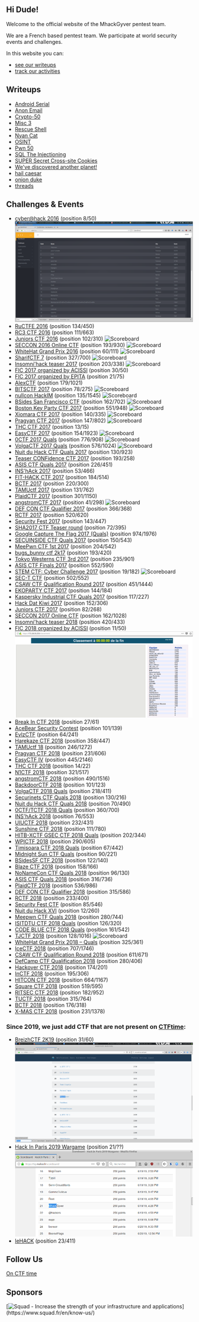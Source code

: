 ## Hi Dude!
Welcome to the official website of the MhackGyver pentest team.

We are a French based pentest team. We participate at world security events and challenges.

In this website you can:
- [see our writeups](index.md#writeups)
- [track our activities](index.md#challenges--events)

## Writeups
- [Android Serial](writeup/AndroidSerial.md)
- [Anon Email](writeup/AnonEmail.md)
- [Crypto-50](writeup/Crypto-50.md)
- [Misc 3](writeup/Misc3.md)
- [Rescue Shell](writeup/NDH2k18_rescue_shell.md)
- [Nyan Cat](writeup/NyanCat.md)
- [OSINT](writeup/OSINT.md)
- [Pwn 50](writeup/Pwn50.md)
- [SQL The Injectioning](writeup/SQL_The_Injectioning.md)
- [SUPER Secret Cross-site Cookies](writeup/SUPER_Secret_Cross-site_Cookies.md)
- [We've discovered another planet!](writeup/We've_discovered_another_planet!.md)
- [hail caesar](writeup/hail_caesar.md)
- [onion duke](writeup/onion_duke.md)
- [threads](writeup/threads.md)

## Challenges & Events
- [cyber@hack 2016](https://www.cyberathack.com/) (position 8/50)
![Scoreboard](https://raw.githubusercontent.com/MhackGyver-Squad/MhackGyver-Squad.github.io/master/images/CTF%20result.png "Cyber@hack 2016 scoreboard")
- [RuCTFE 2016](http://ructfe.org/) (position 134/450)
- [RC3 CTF 2016](http://ctf.rc3.club/) (position 111/663)
- [Juniors CTF 2016](https://juniors.ctf.org.ru/) (position 102/310)
![Scoreboard](https://raw.githubusercontent.com/MhackGyver-Squad/MhackGyver-Squad.github.io/master/images/102%C3%A8me%20Juniors%20CTF.png "Juniors CTF 2016 scoreboard")
- [SECCON 2016 Online CTF](http://ctf.seccon.jp) (position 193/930)
![Scoreboard](https://raw.githubusercontent.com/MhackGyver-Squad/MhackGyver-Squad.github.io/master/images/SECCON%202016%20Online%20CTF%20193%C3%A8me%20sur%20930.png "SECCON 2016 Online CTF scoreboard")
- [WhiteHat Grand Prix 2016](http://whitehatvn.com/forum/whitehat-grand-prix-2016/95632-announcement) (position 60/111)
![Scoreboard](https://raw.githubusercontent.com/MhackGyver-Squad/MhackGyver-Squad.github.io/master/images/WhiteHat%20Grand%20Prix%202016%2060%C3%A8me%20sur%20111.png "WhiteHat Grand Prix 2016 scoreboard")
- [SharifCTF 7](http://ctf.sharif.edu/) (position 327/700)
![Scoreboard](https://raw.githubusercontent.com/MhackGyver-Squad/MhackGyver-Squad.github.io/master/images/SharifCTF%207%20327%C3%A8me%20sur%20700.png "SharifCTF 7 scoreboard")
- [Insomni'hack teaser 2017](https://insomnihack.ch/?page_id=16) (position 203/338)
![Scoreboard](https://raw.githubusercontent.com/MhackGyver-Squad/MhackGyver-Squad.github.io/master/images/Insomni%20hack%20203%C3%A8me%20sur%20338.png "Insomni'hack teaser 2017 scoreboard")
- [FIC 2017 organized by ACISSI](https://www.forum-fic.com/site/FR/Prix__Challenges/Challenges,C59984,I59996.htm?KM_Session=c2b19ead0fc8b0ca649ae5ca56b9a52a) (position 30/50)
- [FIC 2017 organized by EPITA](https://www.forum-fic.com/site/FR/Prix__Challenges/Challenges,C59984,I59996.htm?KM_Session=c2b19ead0fc8b0ca649ae5ca56b9a52a) (position 21/75)
- [AlexCTF](https://ctf.oddcoder.com/) (position 179/1021)
- [BITSCTF 2017](https://bitsctf.bits-quark.org/) (position 78/275)
![Scoreboard](https://raw.githubusercontent.com/MhackGyver-Squad/MhackGyver-Squad.github.io/master/images/BITSCTF%2078%C3%A8me%20sur%20275.png "BITSCTF 2017 scoreboard")
- [nullcon HackIM](http://ctf.nullcon.net/) (position 135/1545)
![Scoreboard](https://raw.githubusercontent.com/MhackGyver-Squad/MhackGyver-Squad.github.io/master/images/Nullcon%20HackIM%202017%20135%C3%A8me%20sur%201545.png "nullcon HackIM scoreboard")
- [BSides San Francisco CTF](https://bsidessf.com/ctf.html) (position 162/702)
![Scoreboard](https://raw.githubusercontent.com/MhackGyver-Squad/MhackGyver-Squad.github.io/master/images/BSIDESSF%20162%C3%A8me%20sur%20702.png "BSides San Francisco CTF scoreboard")
- [Boston Key Party CTF 2017](http://bostonkeyparty.net/) (position 551/948)
![Scoreboard](https://raw.githubusercontent.com/MhackGyver-Squad/MhackGyver-Squad.github.io/master/images/BKP%202017%20551%C3%A8me%20sur%20948.png "Boston Key Party CTF 2017 scoreboard")
- [Xiomara CTF 2017](https://xiomara.xyz/) (position 140/335)
![Scoreboard](https://raw.githubusercontent.com/MhackGyver-Squad/MhackGyver-Squad.github.io/master/images/XiomaraCTF%20140%C3%A8me%20sur%20335.png "Xiomara CTF 2017 scoreboard")
- [Pragyan CTF 2017](https://ctf.pragyan.org/home) (position 147/802)
![Scoreboard](https://raw.githubusercontent.com/MhackGyver-Squad/MhackGyver-Squad.github.io/master/images/Pragyan%20CTF%202017%20147%C3%A8me%20sur%20802.png "Pragyan CTF 2017 scoreboard")
- [THC CTF 2017](https://thcon.party/) (position 13/15)
- [EasyCTF 2017](https://www.easyctf.com/) (position 154/1923)
![Scoreboard](https://raw.githubusercontent.com/MhackGyver-Squad/MhackGyver-Squad.github.io/master/images/EasyCTF%20154%C3%A8me%20sur%201923.png "EasyCTF 2017 scoreboard")
- [0CTF 2017 Quals](https://ctf.0ops.net/) (position 776/908)
![Scoreboard](https://raw.githubusercontent.com/MhackGyver-Squad/MhackGyver-Squad.github.io/master/images/0CTF%20776%C3%A8me%20sur%20908.png "0CTF 2017 Quals scoreboard")
- [VolgaCTF 2017 Quals](https://quals.2017.volgactf.ru/) (position 576/1024)
![Scoreboard](https://raw.githubusercontent.com/MhackGyver-Squad/MhackGyver-Squad.github.io/master/images/VolgaCTF%202017%20Quals%20576%C3%A8me%20sur%201024.png "VolgaCTF 2017 Quals scoreboard")
- [Nuit du Hack CTF Quals 2017](https://quals.nuitduhack.com/) (position 130/923)
- [Teaser CONFidence CTF 2017](https://ctf.dragonsector.pl/) (position 193/258)
- [ASIS CTF Quals 2017](https://asis-ctf.ir/) (position 226/451)
- [INS'hAck 2017](http://ctf.insecurity-insa.fr/) (position 53/466)
- [FIT-HACK CTF 2017](https://ctf.nw.fit.ac.jp/) (position 184/514)
- [BCTF 2017](http://bctf.xctf.org.cn/) (position 220/300)
- [TAMUctf 2017](http://ctf.tamu.edu/) (position 131/762)
- [PlaidCTF 2017](http://plaidctf.com/) (position 301/1150)
- [angstromCTF 2017](https://www.angstromctf.com/) (position 41/298)
![Scoreboard](https://raw.githubusercontent.com/MhackGyver-Squad/MhackGyver-Squad.github.io/master/images/angstromCTF%2041%C3%A8me%20sur%20298.png "angstromCTF 2017 Quals scoreboard")
- [DEF CON CTF Qualifier 2017](https://2017.legitbs.net/) (position 366/368)
- [RCTF 2017](http://ctf.teamrois.cn/) (position 520/620)
- [Security Fest 2017](https://securityfest.ctf.rocks/) (position 143/447)
- [SHA2017 CTF Teaser round](https://ctf.sha2017.org/) (position 72/395)
- [Google Capture The Flag 2017 (Quals)](https://g.co/ctf) (position 974/1976)
- [SECUINSIDE CTF Quals 2017](http://secuinside.com/2017/ctf.html) (position 150/543)
- [MeePwn CTF 1st 2017](https://ctf.meepwn.team/) (position 204/542)
- [bugs\_bunny ctf 2k17](http://www.bugsbunnyctf.me/) (position 193/420)
- [Tokyo Westerns CTF 3rd 2017](https://tokyowesterns.github.io/ctf2017/) (position 235/901)
- [ASIS CTF Finals 2017](https://asisctf.com/) (position 552/590)
- [STEM CTF: Cyber Challenge 2017](https://mitrestemctf.org/) (position 19/182)
![Scoreboard](https://raw.githubusercontent.com/MhackGyver-Squad/MhackGyver-Squad.github.io/master/images/MITRE%20CTF%2019%C3%A8me%20sur%20182.png "MITRE CTF scoreboard")
- [SEC-T CTF](https://sect.ctf.rocks/) (position 502/552)
- [CSAW CTF Qualification Round 2017](https://ctf.csaw.io/) (position 451/1444)
- [EKOPARTY CTF 2017](https://ctf.ekoparty.org/) (position 144/184)
- [Kaspersky Industrial CTF Quals 2017](https://ctf.kaspersky.com/) (position 117/227)
- [Hack Dat Kiwi 2017](https://hack.dat.kiwi/) (position 152/306)
- [Juniors CTF 2017](https://juniors.ctf.org.ru/) (position 82/268)
- [SECCON 2017 Online CTF](https://score-quals.seccon.jp/) (position 162/1028)
- [Insomni'hack teaser 2018](http://teaser.insomnihack.ch/) (position 420/433)
- [FIC 2018 organized by ACISSI](https://www.forum-fic.com/site/FR/Prix__Challenges/Challenges,C59984,I59996.htm?KM_Session=c2b19ead0fc8b0ca649ae5ca56b9a52a) (position 11/50)
![Scoreboard](https://raw.githubusercontent.com/MhackGyver-Squad/MhackGyver-Squad.github.io/master/images/FIC_2018_ACISSI_classement.png "FIC 2018 organized by ACISSI scoreboard")
- [Break In CTF 2018](https://felicity.iiit.ac.in/threads/breakin/) (position 27/61)
- [AceBear Security Contest](https://ctf.acebear.site/rules) (position 101/139)
- [EvlzCTF](https://evlzctf.in/) (position 64/241)
- [Harekaze CTF 2018](https://harekaze.com/ctf.html) (position 358/447)
- [TAMUctf 18](https://ctf.tamu.edu/) (position 246/1272)
- [Pragyan CTF 2018](https://ctf.pragyan.org/) (position 231/606)
- [EasyCTF IV](https://www.easyctf.com/) (position 445/2146)
- [THC CTF 2018](https://thcon.party/) (position 14/22)
- [N1CTF 2018](http://n1ctf.xctf.org.cn/) (position 321/517)
- [angstromCTF 2018](https://www.angstromctf.com/) (position 490/1516)
- [BackdoorCTF 2018](https://backdoor.sdslabs.co/competitions/backdoorctf18/dashboard) (position 101/123)
- [VolgaCTF 2018 Quals](https://quals.2018.volgactf.ru/) (position 218/411)
- [Securinets CTF Quals 2018](https://www.ctfsecurinets.com/register) (position 130/216)
- [Nuit du Hack CTF Quals 2018](https://quals.nuitduhack.com/) (position 70/490)
- [0CTF/TCTF 2018 Quals](https://ctf.0ops.sjtu.cn/) (position 360/700)
- [INS'hAck 2018](https://ctf.insecurity-insa.fr/) (position 76/553)
- [UIUCTF 2018](https://sigpwny.github.io/ctf.html) (position 232/431)
- [Sunshine CTF 2018](https://sunshinectf.org/) (position 111/780)
- [HITB-XCTF GSEC CTF 2018 Quals](https://hitbxctf2018.xctf.org.cn/) (position 202/344)
- [WPICTF 2018](http://wpictf.xyz/) (position 290/605)
- [Timisoara CTF 2018 Quals](https://www.timisoaractf.com/) (position 67/442)
- [Midnight Sun CTF Quals](https://play.midnightsunctf.se/) (position 90/221)
- [BSidesSF CTF 2018](https://ctf.bsidessf.net/) (position 122/140)
- [Blaze CTF 2018](http://420blaze.in/) (position 158/166)
- [NoNameCon CTF Quals 2018](https://ctf.nonamecon.org/) (position 96/130)
- [ASIS CTF Quals 2018](https://asisctf.com/) (position 316/736)
- [PlaidCTF 2018](http://plaidctf.com/) (position 536/986)
- [DEF CON CTF Qualifier 2018](http://oooverflow.io/) (position 315/586)
- [RCTF 2018](https://ctf.teamrois.cn/) (position 233/400)
- [Security Fest CTF](https://securityfest.ctf.rocks/) (position 85/546)
- [Nuit du Hack XVI](https://nuitduhack.com/fr) (position 12/260)
- [Meepwn CTF Quals 2018](https://ctf.meepwn.team/) (position 280/744)
- [ISITDTU CTF 2018 Quals](https://ctf.isitdtu.com/) (position 126/320)
- [CODE BLUE CTF 2018 Quals](http://ctf.codeblue.jp/) (position 161/542)
- [TJCTF 2018](https://tjctf.org/) (position 128/1016)
![Scoreboard](https://raw.githubusercontent.com/MhackGyver-Squad/MhackGyver-Squad.github.io/master/images/TJCTF%20128%C3%A8me%20sur%201016.png "TJCTF 2018 scoreboard")
- [WhiteHat Grand Prix 2018 – Quals](https://grandprix.whitehatvn.com/) (position 325/361)
- [IceCTF 2018](http://icec.tf/) (position 707/1746)
- [CSAW CTF Qualification Round 2018](https://ctf.csaw.io/) (position 611/671)
- [DefCamp CTF Qualification 2018](https://dctf.def.camp/) (position 280/406)
- [Hackover CTF 2018](https://ctf.hackover.de/) (position 174/201)
- [InCTF 2018](https://ctf.inctf.in/) (position 195/306)
- [HITCON CTF 2018](https://ctf.hitcon.org/) (position 664/1167)
- [Square CTF 2018](https://squarectf.com/2018/index.html) (position 519/595)
- [RITSEC CTF 2018](http://ctf.ritsec.club/) (position 182/952)
- [TUCTF 2018](https://tuctf.com/) (position 315/764)
- [BCTF 2018](http://bctf.xctf.org.cn/) (position 176/318)
- [X-MAS CTF 2018](https://www.xmas-ctf.cf/) (position 231/1378)




### Since 2019, we just add CTF that are not present on [CTFtime](https://ctftime.org/team/30616):
- [BreizhCTF 2K19](https://www.breizhctf.com/) (position 31/60)
![Scoreboard](https://raw.githubusercontent.com/MhackGyver-Squad/MhackGyver-Squad.github.io/master/images/BreizhCTF_scoreboard.png "BreizhCTF 2K19 scoreboard")
- [Hack In Paris 2019 Wargame](https://hackinparis.com/) (position 21/??)
![Scoreboard](https://raw.githubusercontent.com/MhackGyver-Squad/MhackGyver-Squad.github.io/master/images/HIP_scoreboard.png "HIP 2019 scoreboard")
- [leHACK](https://lehack.org/fr) (position 23/411)

## Follow Us
[On CTF time](https://ctftime.org/team/30616)

## Sponsors
[![Squad - Increase the strength of your infrastructure and applications](https://www.squad.fr/static/images/theme/logo_blue.png "https://www.squad.fr")](https://www.squad.fr/en/know-us/)
